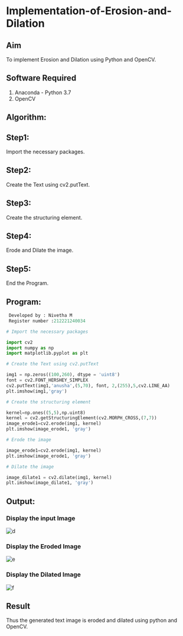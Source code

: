 # Implementation-of-Erosion-and-Dilation
## Aim
To implement Erosion and Dilation using Python and OpenCV.
## Software Required
1. Anaconda - Python 3.7
2. OpenCV
## Algorithm:
## Step1:
Import the necessary packages.
## Step2:
Create the Text using cv2.putText.
## Step3:
Create the structuring element.
## Step4:
Erode and Dilate the image.
## Step5:
End the Program.
 
## Program:
``` Python
 Developed by : Nivetha M
 Register number :212221240034

# Import the necessary packages

import cv2
import numpy as np
import matplotlib.pyplot as plt

# Create the Text using cv2.putText

img1 = np.zeros((100,260), dtype = 'uint8')
font = cv2.FONT_HERSHEY_SIMPLEX
cv2.putText(img1,'anusha',(5,70), font, 2,(255),5,cv2.LINE_AA)
plt.imshow(img1,'gray')

# Create the structuring element

kernel=np.ones((5,5),np.uint8)
kernel = cv2.getStructuringElement(cv2.MORPH_CROSS,(7,7))
image_erode1=cv2.erode(img1, kernel)
plt.imshow(image_erode1, 'gray')

# Erode the image

image_erode1=cv2.erode(img1, kernel)
plt.imshow(image_erode1, 'gray')

# Dilate the image

image_dilate1 = cv2.dilate(img1, kernel)
plt.imshow(image_dilate1, 'gray')


```
## Output:

### Display the input Image
![d](https://github.com/Nivetham1710/Implementation-of-Erosion-and-Dilation/assets/94155183/ecd43646-171c-40a2-8719-8125951f6860)


### Display the Eroded Image
![e](https://github.com/Nivetham1710/Implementation-of-Erosion-and-Dilation/assets/94155183/ebaa5937-8559-4c3e-bb0e-6bfb28f01f79)


### Display the Dilated Image
![f](https://github.com/Nivetham1710/Implementation-of-Erosion-and-Dilation/assets/94155183/055a6963-fe41-42f0-b54f-ecd0d544da86)


## Result
Thus the generated text image is eroded and dilated using python and OpenCV.

